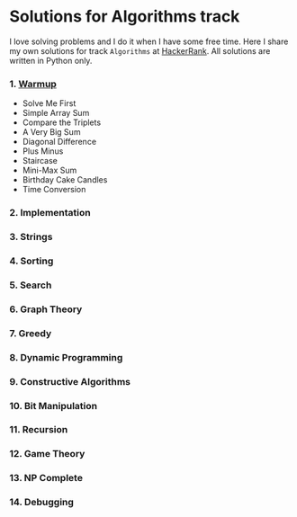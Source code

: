 # Solutions for Algorithms track
I love solving problems and I do it when I have some free time. Here I share my own solutions for track `Algorithms` at [HackerRank](https://www.hackerrank.com/domains/algorithms). All solutions are written in Python only.

### 1. [Warmup](https://github.com/rosiejh/algorithms/tree/master/1.Warmup)
- Solve Me First
- Simple Array Sum
- Compare the Triplets
- A Very Big Sum
- Diagonal Difference
- Plus Minus
- Staircase
- Mini-Max Sum
- Birthday Cake Candles
- Time Conversion

### 2. Implementation
### 3. Strings
### 4. Sorting
### 5. Search
### 6. Graph Theory
### 7. Greedy
### 8. Dynamic Programming
### 9. Constructive Algorithms
### 10. Bit Manipulation
### 11. Recursion
### 12. Game Theory
### 13. NP Complete
### 14. Debugging
